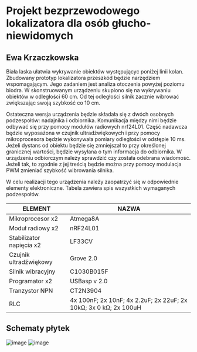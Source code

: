 # Projekt bezprzewodowego lokalizatora dla osób głucho-niewidomych
## Ewa Krzaczkowska

Biała laska ułatwia wykrywanie obiektów występującyc poniżej linii kolan. Zbudowany prototyp lokalizatora przeszkód będzie narzędziem wspomagającym. Jego zadaniem jest analiza otoczenia powyżej poziomu biodra. W skonstruowanym urządzeniu skupiono się na wykrywaniu obiektów w odległości 60 cm. Od tej odległości silnik zacznie wibrować zwiększając swoją szybkość co 10 cm.  

Ostateczna wersja urządzenia będzie składała się z dwóch osobnych podzespołów: nadajnika i odbiornika. Komunikacja między nimi będzie odbywać się przy pomocy modułów radiowych nrf24L01. Część nadawcza będzie wyposażona w czujnik ultradźwiękowych i przy pomocy mikroprocesora będzie wykonywała pomiary odległości w odstępie 10 ms. Jeżeli dystans od obiektu będzie się zmniejszał to przy określonej granicznej wartości, będzie wysyłana o tym informacja do odbiornika. W urządzeniu odbiorczym należy sprawdzić czy została odebrana wiadomość. Jeżeli tak, to zgodnie z jej treścią będzie można przy pomocy modulacja PWM zmieniać szybkość wibrowania silnika.  

W celu realizacji tego urządzenia należy zaopatrzyć się w odpowiednie elementy elektroniczne. Tabela zawiera spis wszystkich wymaganych podzespołów.  

|ELEMENT|NAZWA|
|-------|-----|
|Mikroprocesor x2|Atmega8A|
|Moduł radiowy x2|nRF24L01|
|Stabilizator napięcia x2|LF33CV|
|Czujnik ultradźwiękowy|Grove 2.0|
|Silnik wibracyjny|C1030B015F|
|Programator x2|USBasp v 2.0|
|Tranzystor NPN|CT2N3904|
|RLC| 4x 100nF;  2x 10nF;  4x 2.2uF;  2x 22uF;  2x 10kΩ;  3x 0 kΩ;  2x 100uH|  

## Schematy płytek
![image](https://user-images.githubusercontent.com/112576532/211834005-406f2f0f-1e85-4e70-a67d-7f5becad4251.png)
![image](https://user-images.githubusercontent.com/112576532/211834048-b014fc7e-a113-47f4-8403-d6b049ea180a.png)

